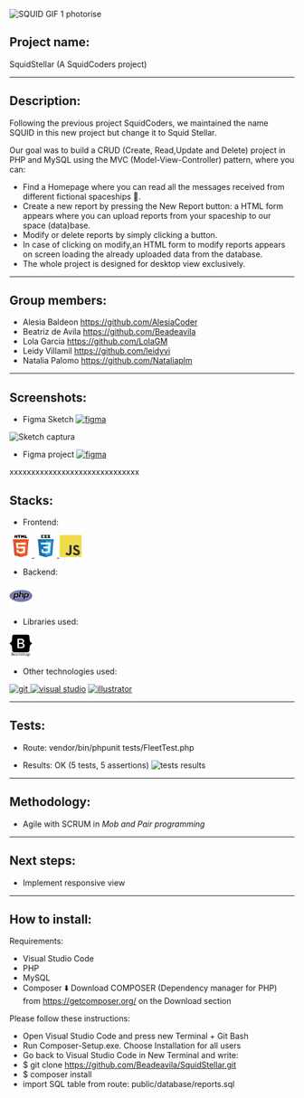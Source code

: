 ![SQUID GIF 1 photorise](https://user-images.githubusercontent.com/116545851/207058098-3db717bc-91a9-4fd5-8470-8ac078714f37.gif)

## Project name: 
SquidStellar (A SquidCoders project)
***

## Description:

Following the previous project SquidCoders, we maintained the name SQUID in this new project but change it to Squid Stellar.

Our goal was to build a CRUD (Create, Read,Update and Delete) project in PHP and MySQL using the MVC (Model-View-Controller) pattern, where you can:

* Find a Homepage where you can read all the messages received from different fictional spaceships 🚀.
* Create a new report by pressing the New Report button: a  HTML form appears where you can upload reports from your spaceship to our space (data)base.
* Modify or delete reports by simply clicking a button.
* In case of clicking on modify,an HTML form to modify reports appears on screen loading the already uploaded data from the database.
* The  whole project is designed for desktop view exclusively.
***

## Group members:

  * Alesia Baldeon https://github.com/AlesiaCoder
  * Beatriz de Avila https://github.com/Beadeavila
  * Lola Garcia https://github.com/LolaGM 
  * Leidy Villamil https://github.com/leidyvi
  * Natalia Palomo https://github.com/Nataliaplm  
***

## Screenshots:

* Figma Sketch <a href="https://www.figma.com/" target="_blank" rel="noreferrer"> <img src="https://www.vectorlogo.zone/logos/figma/figma-icon.svg" alt="figma" width="40" height="40"/> </a> 

![Sketch captura](https://user-images.githubusercontent.com/116545851/205132984-f4f00e36-69f5-4a9e-88dd-d680617aed73.PNG)

* Figma project <a href="https://www.figma.com/" target="_blank" rel="noreferrer"> <img src="https://www.vectorlogo.zone/logos/figma/figma-icon.svg" alt="figma" width="40" height="40"/> </a> 

xxxxxxxxxxxxxxxxxxxxxxxxxxxxxx

## Stacks:

  * Frontend: 
  <p align="left"><a href="https://www.w3.org/html/" target="_blank" rel="noreferrer"> <img src="https://raw.githubusercontent.com/devicons/devicon/master/icons/html5/html5-original-wordmark.svg" alt="html5" width="40" height="40"/> </a>
   <a href="https://www.w3schools.com/css/" target="_blank" rel="noreferrer"> <img src="https://raw.githubusercontent.com/devicons/devicon/master/icons/css3/css3-original-wordmark.svg" alt="css3" width="40" height="40"/> </a>
   <a href="https://developer.mozilla.org/en-US/docs/Web/JavaScript" target="_blank" rel="noreferrer"> <img src="https://raw.githubusercontent.com/devicons/devicon/master/icons/javascript/javascript-original.svg" alt="javascript" width="40" height="40"/> </a></p>
  
  * Backend: 
  <p align="left"> <a href="https://www.php.net" target="_blank" rel="noreferrer"> <img src="https://raw.githubusercontent.com/devicons/devicon/master/icons/php/php-original.svg" alt="php" width="40" height="40"/> </a> </p>
  
  * Libraries used:
  <p align="left"> <a href="https://getbootstrap.com" target="_blank" rel="noreferrer"> <img src="https://raw.githubusercontent.com/devicons/devicon/master/icons/bootstrap/bootstrap-plain-wordmark.svg" alt="bootstrap" width="40" height="40"/> </a></p>
  
  * Other technologies used:
<p align ="left"><a href="https://git-scm.com/" target="_blank" rel="noreferrer"> <img src="https://www.vectorlogo.zone/logos/git-scm/git-scm-icon.svg" alt="git" width="40" height="40"/> </a> 
<a href="https://code.visualstudio.com/" target="_blank" rel="noreferrer"> <img src="https://user-images.githubusercontent.com/116545851/206753577-40777644-bb10-428b-ae9c-597a54a58df6.png" alt="visual studio" width="40" height="40"/></a> 
<a href="https://www.adobe.com/in/products/illustrator.html" target="_blank" rel="noreferrer"> <img src="https://www.vectorlogo.zone/logos/adobe_illustrator/adobe_illustrator-icon.svg" alt="illustrator" width="40" height="40"/> </a> 
</p>

***
## Tests:

* Route:
vendor/bin/phpunit tests/FleetTest.php

* Results: OK (5 tests, 5 assertions)
![tests results](https://user-images.githubusercontent.com/116545851/207085637-050ee5e2-1d06-4603-ad3d-825da01ce144.PNG)

***

## Methodology:

* Agile with SCRUM in *Mob and Pair programming*

***

## Next steps:

* Implement responsive view 

***

## How to install:

Requirements: 
* Visual Studio Code
* PHP
* MySQL
* Composer ⬇️ Download COMPOSER (Dependency manager for PHP) from https://getcomposer.org/ on the Download section

Please follow these instructions:

* Open Visual Studio Code and press new Terminal + Git Bash 
* Run Composer-Setup.exe. Choose Installation for all users
* Go back to Visual Studio Code in New Terminal and write:
* $ git clone https://github.com/Beadeavila/SquidStellar.git
* $ composer install
* import SQL table from route: public/database/reports.sql
